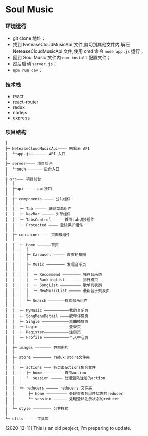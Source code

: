 # Soul Music

### 环境运行

- git clone 地址；
- 找到 NeteaseCloudMusicApi 文件,剪切到其他文件内,解压 NeteaseCloudMusicApi 文件,使用 cmd 命令 `node app.js` 运行；
- 回到 Soul Music 文件内 `npm install` 配置文件；
- 然后启动 `server.js`；
- `npm run dev`；


### 技术栈

- react
- react-router
- redux
- nodejs
- express

### 项目结构

```
|
├─ NeteaseCloudMusicApi———– 网易云 API
│  └─app.js——————– API 入口
|
├─ server———– 项目后台
│  └─mock——————– 后台入口
│
├─src——– 项目前台
│  │
│  ├─api————– api接口
│  │
│  ├─ components ———– 公共组件
│  │  │
│  │  ├─ Tab ————– 底部菜单组件
│  │  ├─ NavBar ————– 头部组件
│  │  ├─ TabsControl ———– 首页tab切换组件
│  │  └─ Protected ———– 登陆保护组件
│  │
│  ├─ container ——– 页面级组件
│  │  │
│  │  ├─ Home —————–首页
│  │  │  │
│  │  │  ├─ Carousel ————– 首页轮播图
│  │  │  │
│  │  │  │─ Music ———————– 发现音乐页
│  │  │  │  │
│  │  │  │  ├─ Recommend ———————– 推荐音乐页
│  │  │  │  ├─ RankingList —————– 排行榜页
│  │  │  │  ├─ SongList ————————– 歌单列表页
│  │  │  │  └─ NewMusicList ————– 最新音乐列表页
│  │  │  │
│  │  │  └─ Search ——————–搜索音乐组件
│  │  │
│  │  ├─ MyMusic ——————————–我的音乐页
│  │  ├─ SongMenuDetail ———–歌单详情页
│  │  ├─ Single ———————————–单曲播放页
│  │  ├─ Login ————————————–登录页
│  │  ├─ Register——————————–注册页
│  │  └─ Profile ——————————–个人中心页
│  │
│  ├─ images ——————– 静态图片
│  │
│  ├─ store ———————– redux store文件夹
│  │  │
│  │  ├─ actions ——– 各页面actions集合文件
│  │  │  ├─ home ———————– 首页action
│  │  │  └─ session ————– 处理登陆注册的action
│  │  │
│  │  └─ reducers ————– reducers 文件夹
│  │      ├─ home ————————– 处理首页各组件状态的reducer
│  │      └─ session —————– 处理登陆注册状态的reducer
│  │
│  └─ style ———————– 公共样式
│
└─ utils ———– 工具库

```

[2020-12-11] This is an old peoject, i'm preparing to update.
